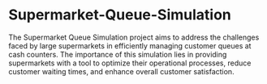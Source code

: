 # Supermarket-Queue-Simulation
The Supermarket Queue Simulation project aims to address the challenges faced by large supermarkets in efficiently managing customer queues at cash counters. The importance of this simulation lies in providing supermarkets with a tool to optimize their operational processes, reduce customer waiting times, and enhance overall customer satisfaction. 
